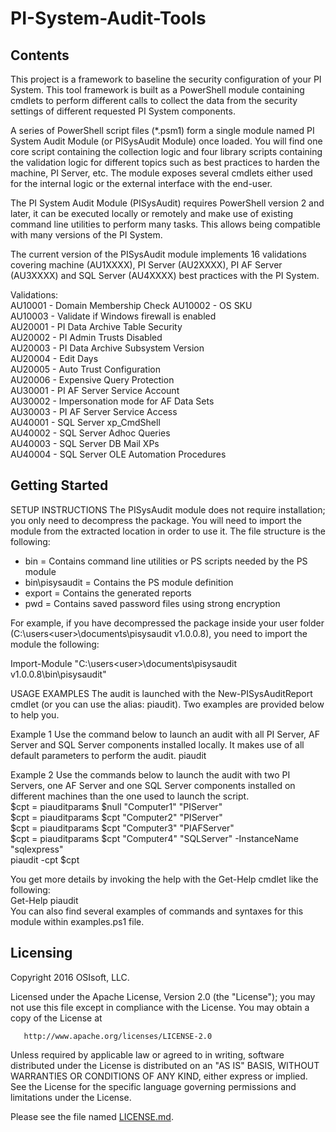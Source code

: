 # PI-System-Audit-Tools

## Contents
This project is a framework to baseline the security configuration of your PI System. This tool framework is built as a PowerShell module containing cmdlets to perform different calls to collect the data from the security settings of different requested PI System components.
  
A series of PowerShell script files (*.psm1) form a single module named PI System Audit Module (or PISysAudit Module) once loaded. You will find one core script containing the collection logic and four library scripts containing the validation logic for different topics such as best practices to harden the machine, PI Server, etc. The module exposes several cmdlets either used for the internal logic or the external interface with the end-user.

The PI System Audit Module (PISysAudit) requires PowerShell version 2 and later, it can be executed locally or remotely and make use of existing command line utilities to perform many tasks. This allows being compatible with many versions of the PI System.  

The current version of the PISysAudit module implements 16 validations covering machine (AU1XXXX), PI Server (AU2XXXX), PI AF Server (AU3XXXX) and SQL Server (AU4XXXX) best practices with the PI System.  
 
Validations:	             
AU10001 -	Domain Membership Check 
AU10002	- OS SKU  
AU10003	- Validate if Windows firewall is enabled  	
AU20001	- PI Data Archive Table Security	
AU20002	- PI Admin Trusts Disabled	 
AU20003	- PI Data Archive Subsystem Version  	
AU20004	- Edit Days  
AU20005	- Auto Trust Configuration	 
AU20006	- Expensive Query Protection  	
AU30001	- PI AF Server Service Account  
AU30002	- Impersonation mode for AF Data Sets  
AU30003	- PI AF Server Service Access  
AU40001	- SQL Server xp_CmdShell	 
AU40002	- SQL Server Adhoc Queries	 
AU40003	- SQL Server DB Mail XPs	 
AU40004	- SQL Server OLE Automation Procedures	 

## Getting Started

SETUP INSTRUCTIONS
The PISysAudit module does not require installation; you only need to decompress the package. You will need to import the module from the extracted location in order to use it. The file structure is the following:  
  * bin = Contains command line utilities or PS scripts needed by the PS module
  * bin\pisysaudit = Contains the PS module definition
  * export = Contains the generated reports
  * pwd = Contains saved password files using strong encryption
  
For example, if you have decompressed the package inside your user folder (C:\users\<user>\documents\pisysaudit v1.0.0.8), you need to import the module the following:
 
  Import-Module "C:\users\<user>\documents\pisysaudit v1.0.0.8\bin\pisysaudit"

USAGE EXAMPLES
The audit is launched with the New-PISysAuditReport cmdlet (or you can use the alias: piaudit). Two examples are provided below to help you.
 
Example 1
Use the command below to launch an audit with all PI Server, AF Server and SQL Server components installed locally. It makes use of all default parameters to perform the audit.
    piaudit

Example 2
Use the commands below to launch the audit with two PI Servers, one AF Server and one SQL Server components installed on different machines than the one used to launch the script.  
    $cpt = piauditparams $null "Computer1" "PIServer"  
    $cpt = piauditparams $cpt "Computer2" "PIServer"  
    $cpt = piauditparams $cpt "Computer3" "PIAFServer"  
    $cpt = piauditparams $cpt "Computer4" "SQLServer" -InstanceName "sqlexpress"  
    piaudit -cpt $cpt  

You get more details by invoking the help with the Get-Help cmdlet like the following:  
    Get-Help piaudit  
You can also find several examples of commands and syntaxes for this module within examples.ps1 file.  


## Licensing

Copyright 2016 OSIsoft, LLC.

   Licensed under the Apache License, Version 2.0 (the "License");
   you may not use this file except in compliance with the License.
   You may obtain a copy of the License at

       http://www.apache.org/licenses/LICENSE-2.0

   Unless required by applicable law or agreed to in writing, software
   distributed under the License is distributed on an "AS IS" BASIS,
   WITHOUT WARRANTIES OR CONDITIONS OF ANY KIND, either express or implied.
   See the License for the specific language governing permissions and
   limitations under the License.
   
Please see the file named [LICENSE.md](LICENSE.md).
